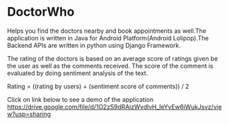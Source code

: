 # DoctorWho

Helps you find the doctors nearby and book appointments as well.The application is written in Java for Android Platform(Android Lolipop).The Backend APIs are written in python using Django Framework.  

The rating of the doctors is based on an average score of ratings given be the user as well as the comments received. The score of the comment is evaluated by doing sentiment analysis of the text.

Rating = ((rating by users) + (sentiment score of comments)) / 2


Click on link below to see a demo of the application  
https://drive.google.com/file/d/1O2zS9dRAizWvdlvH_leYvEw6iWukJsvz/view?usp=sharing
